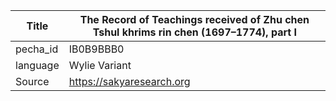 |Title | The Record of Teachings received of Zhu chen Tshul khrims rin chen (1697–1774), part I 
| --- | --- 
|pecha_id | IB0B9BBB0
|language | Wylie Variant
|Source | https://sakyaresearch.org
